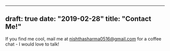 
---
draft: true
date: "2019-02-28"
title: "Contact Me!"
---

If you find me cool, mail me at nishthasharma0516@gmail.com for a coffee chat - I would love to talk!

